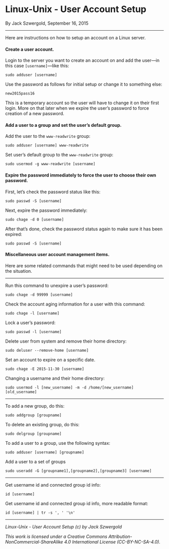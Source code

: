 # Linux-Unix - User Account Setup

By Jack Szwergold, September 16, 2015

***

Here are instructions on how to setup an account on a Linux server.

#### Create a user account.

Login to the server you want to create an account on and add the user—in this case `[username]`—like this:

    sudo adduser [username]

Use the password as follows for initial setup or change it to something else:

    new2015pass16

This is a temporary account so the user will have to change it on their first login. More on that later when we expire the user’s password to force creation of a new password.

#### Add a user to a group and set the user’s default group.

Add the user to the `www-readwrite` group:

    sudo adduser [username] www-readwrite

Set user’s default group to the `www-readwrite` group:

    sudo usermod -g www-readwrite [username]

#### Expire the password immediately to force the user to choose their own password.

First, let’s check the password status like this:

    sudo passwd -S [username]

Next, expire the password immediately:

    sudo chage -d 0 [username]

After that’s done, check the password status again to make sure it has been expired:

    sudo passwd -S [username]

#### Miscellaneous user account management items.

Here are some related commands that might need to be used depending on the situation.

***

Run this command to unexpire a user’s password:

    sudo chage -d 99999 [username]

Check the account aging information for a user with this command:

    sudo chage -l [username]

Lock a user’s password:

    sudo passwd -l [username]

Delete user from system and remove their home directory:

    sudo deluser --remove-home [username]

Set an account to expire on a specific date.

    sudo chage -E 2015-11-30 [username]

Changing a username and their home directory:

    sudo usermod -l [new_username] -m -d /home/[new_username] [old_username]

***

To add a new group, do this:

    sudo addgroup [groupname]

To delete an existing group, do this:

    sudo delgroup [groupname]

To add a user to a group, use the following syntax:

    sudo adduser [username] [groupname]

Add a user to a set of groups

    sudo useradd -G [groupname1],[groupname2],[groupname3] [username]

***

Get username id and connected group id info:

    id [username]

Get username id and connected group id info, more readable format:

    id [username] | tr -s ', ' '\n'

***

*Linux-Unix - User Account Setup (c) by Jack Szwergold*

*This work is licensed under a Creative Commons Attribution-NonCommercial-ShareAlike 4.0 International License (CC-BY-NC-SA-4.0).*